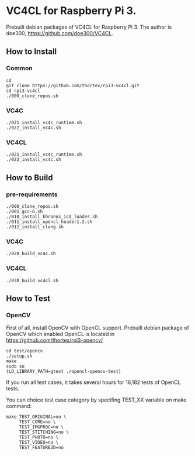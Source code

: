 # VC4CL for Raspberry Pi 3.

Prebuilt debian packages of VC4CL for Raspberry Pi 3.
The author is doe300, https://github.com/doe300/VC4CL.

## How to Install

### Common

```
cd
git clone https://github.com/thortex/rpi3-vc4cl.git
cd rpi3-vc4cl
./000_clone_repos.sh
```

### VC4C

```
./021_install_vc4c_runtime.sh
./022_install_vc4c.sh
```

### VC4CL

```
./021_install_vc4c_runtime.sh
./022_install_vc4c.sh
```

## How to Build

### pre-requirements

```
./000_clone_repos.sh
./001_gcc-6.sh
./010_install_khronos_icd_loader.sh
./011_install_opencl_header1.2.sh
./012_install_clang.sh
```

### VC4C

```
./020_build_vc4c.sh
```

### VC4CL

```
./030_build_vc4cl.sh
```

## How to Test

### OpenCV

First of all, install OpenCV with OpenCL support. Prebuilt debian package of OpenCV which enabled OpenCL is located in https://github.com/thortex/rpi3-opencv/ 

```
cd test/opencv
./setup.sh
make
sudo su
(LD_LIBRARY_PATH=gtest ./opencl-opencv-test)
```

If you run all test cases, it takes several hours for 16,182 tests of OpenCL tests.

You can choice test case category by specifing TEST_XX variable on make command:
```
make TEST_ORIGINAL=no \
     TEST_CORE=no \
     TEST_IMGPROC=no \
     TEST_STITCHING=no \
     TEST_PHOTO=no \
     TEST_VIDEO=no \
     TEST_FEATURE2D=no
```
